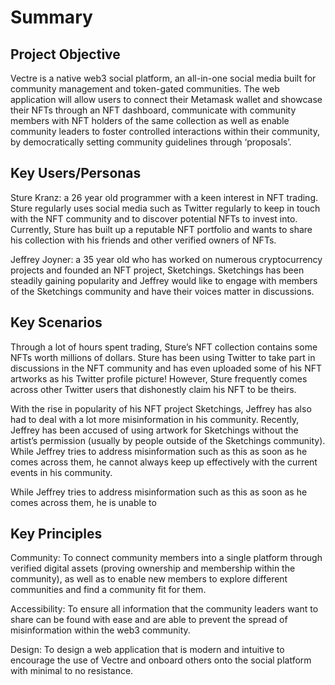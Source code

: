 # Summary 
## Project Objective
Vectre is a native web3 social platform, an all-in-one social media built for community management and token-gated communities. The web application will allow users to connect their Metamask wallet and showcase their NFTs through an NFT dashboard, communicate with community members with NFT holders of the same collection as well as enable community leaders to foster controlled interactions within their community, by democratically setting community guidelines through ‘proposals’.

## Key Users/Personas
Sture Kranz: a 26 year old programmer with a keen interest in NFT trading. Sture regularly uses social media such as Twitter regularly to keep in touch with the NFT community and to discover potential NFTs to invest into. Currently, Sture has built up a reputable NFT portfolio and wants to share his collection with his friends and other verified owners of NFTs.

Jeffrey Joyner: a 35 year old who has worked on numerous cryptocurrency projects and founded an NFT project, Sketchings. Sketchings has been steadily gaining popularity and Jeffrey would like to engage with members of the Sketchings community and have their voices matter in discussions.

## Key Scenarios
Through a lot of hours spent trading, Sture’s NFT collection contains some NFTs worth millions of dollars. Sture has been using Twitter to take part in discussions in the NFT community and has even uploaded some of his NFT artworks as his Twitter profile picture! However, Sture frequently comes across other Twitter users that dishonestly claim his NFT to be theirs.

With the rise in popularity of his NFT project Sketchings, Jeffrey has also had to deal with a lot more misinformation in his community. Recently, Jeffrey has been accused of using artwork for Sketchings without the artist’s permission (usually by people outside of the Sketchings community). While Jeffrey tries to address misinformation such as this as soon as he comes across them, he cannot always keep up effectively with the current events in his community.

While Jeffrey tries to address misinformation such as this as soon as he comes across them, he is unable to 
## Key Principles

Community: To connect community members into a single platform through verified digital assets (proving ownership and membership within the community), as well as to enable new members to explore different communities and find a community fit for them. 

Accessibility: To ensure all information that the community leaders want to share can be found with ease and are able to prevent the spread of misinformation within the web3 community. 

Design: To design a web application that is modern and intuitive to encourage the use of Vectre and onboard others onto the social platform with minimal to no resistance.
